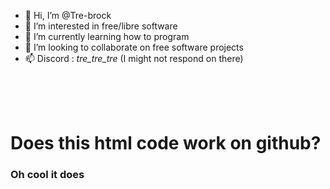 - 👋 Hi, I’m @Tre-brock
- 👀 I’m interested in free/libre software
- 🌱 I’m currently learning how to program
- 💞️ I’m looking to collaborate on free software projects
- 📫 Discord : _tre_tre_tre_ (I might not respond on there)
  <html>
<head>
  
</head>
  <body>
<main>
  <br>
  <br>
  <br>
  <h1>Does this html code work on github? </h1>
</main>
    <h3> Oh cool it does</h3>
  </body>  
  </html>
